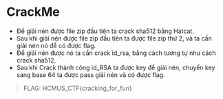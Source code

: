 # CrackMe
+ Để giải nén được file zip đầu tiên ta crack sha512 bằng Hatcat.
+ Sau khi giải nén được file zip đầu tiên ta được file zip thứ 2, và ta cần giải nén nó để có được flag. 
+ Để giải nén được nó ta cần crack id_rsa, bằng cách tương tự như cách crack sha512.
+ Sau khi Crack thành công id_RSA ta được key để giải nén, chuyển key sang base 64 ta được pass giải nén và có được flag.
> FLAG: HCMUS_CTF{cracking_for_fun}
